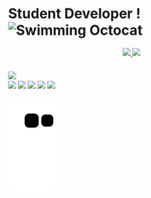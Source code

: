  # Student Developer !  <img src="http://i.imgur.com/Cj4rMrS.gif" height="40" alt="Swimming Octocat" title="Student Developer !">
<div align="center">
  <a href="https://github.com/Kamionn">
  <img height="180em" src="https://github-readme-stats.vercel.app/api?username=Kamionn&show_icons=true&theme=github_dark&include_all_commits=true&count_private=true"/>
  <img height="180em" src="https://github-readme-stats.vercel.app/api/top-langs/?username=Kamionn&layout=compact&langs_count=7&theme=github_dark "/>
</div>
  
  ##
 
<div> 
   <a href="https://www.youtube.com/channel/UCW66YtCyfwE-03dvabvq1fQ" target="_blank"><img src="https://img.shields.io/badge/JavaScript-F7DF1E?style=for-the-badge&logo=javascript&logoColor=black" target="_blank"></a>
</div>  
 
 
<div> 
  <a href="https://www.youtube.com/channel/UCW66YtCyfwE-03dvabvq1fQ" target="_blank"><img src="https://img.shields.io/badge/YouTube-FF0000?style=for-the-badge&logo=youtube&logoColor=white" target="_blank"></a>
  <a href="https://www.instagram.com/kamionn__/" target="_blank"><img src="https://img.shields.io/badge/-Instagram-%23E4405F?style=for-the-badge&logo=instagram&logoColor=white" target="_blank"></a>
 <a href="https://discord.gg/wrWeg8Xssg" target="_blank"><img src="https://img.shields.io/badge/Discord-7289DA?style=for-the-badge&logo=discord&logoColor=white" target="_blank"></a> 
  <a href = "mailto:Kamionpro@gmail.com"><img src="https://img.shields.io/badge/-Gmail-%23333?style=for-the-badge&logo=gmail&logoColor=white" target="_blank"></a>
  <a href = ""><img src="https://img.shields.io/badge/Windows-0078D6?style=for-the-badge&logo=windows&logoColor=white" target="_blank"></a>
  
  ![Snake animation](https://github.com/rafaballerini/rafaballerini/blob/output/github-contribution-grid-snake.svg)
 
</div>
